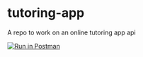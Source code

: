 # tutoring-app
A repo to work on an online tutoring app api

[![Run in Postman](https://run.pstmn.io/button.svg)](https://app.getpostman.com/run-collection/a92d51b7ca6c9999491f)
